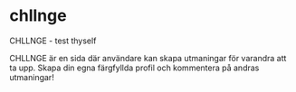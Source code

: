 # chllnge
CHLLNGE - test thyself

CHLLNGE är en sida där användare kan skapa utmaningar för varandra att ta upp. Skapa din egna färgfyllda
profil och kommentera på andras utmaningar!
